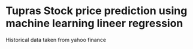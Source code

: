 # Tupras Stock price prediction using machine learning lineer regression
Historical data taken from yahoo finance
